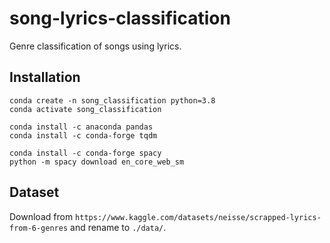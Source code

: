 # song-lyrics-classification
Genre classification of songs using lyrics.

## Installation

```
conda create -n song_classification python=3.8
conda activate song_classification

conda install -c anaconda pandas 
conda install -c conda-forge tqdm 

conda install -c conda-forge spacy
python -m spacy download en_core_web_sm
```

## Dataset
Download from `https://www.kaggle.com/datasets/neisse/scrapped-lyrics-from-6-genres` and rename to `./data/`.